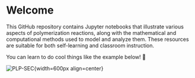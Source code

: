 # Welcome

This GitHub repository contains Jupyter notebooks that illustrate various aspects of polymerization reactions, along with the mathematical and computational methods used to model and analyze them. These resources are suitable for both self-learning and classroom instruction.

You can learn to do cool things like the example below! 🚀

![PLP-SEC](../notebooks/13/animation-PLP-SEC-10-pulses.gif){width=600px align=center}
